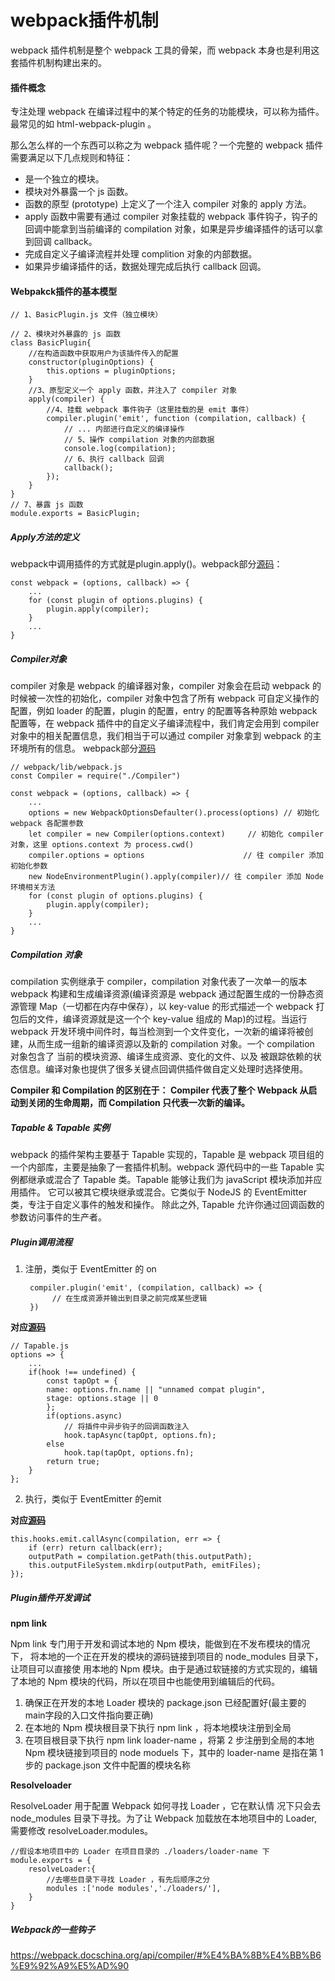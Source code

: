 # webpack插件机制
webpack 插件机制是整个 webpack 工具的骨架，而 webpack 本身也是利用这套插件机制构建出来的。

#### 插件概念
专注处理 webpack 在编译过程中的某个特定的任务的功能模块，可以称为插件。最常见的如 html-webpack-plugin 。

那么怎么样的一个东西可以称之为 webpack 插件呢？一个完整的 webpack 插件需要满足以下几点规则和特征：

+ 是一个独立的模块。
+ 模块对外暴露一个 js 函数。
+ 函数的原型 (prototype) 上定义了一个注入 compiler 对象的 apply 方法。
+ apply 函数中需要有通过 compiler 对象挂载的 webpack 事件钩子，钩子的回调中能拿到当前编译的 compilation 对象，如果是异步编译插件的话可以拿到回调 callback。
+ 完成自定义子编译流程并处理 complition 对象的内部数据。
+ 如果异步编译插件的话，数据处理完成后执行 callback 回调。

#### Webpakck插件的基本模型
    // 1、BasicPlugin.js 文件（独立模块）

    // 2、模块对外暴露的 js 函数
    class BasicPlugin{ 
        //在构造函数中获取用户为该插件传入的配置
        constructor(pluginOptions) {
            this.options = pluginOptions;
        } 
        //3、原型定义一个 apply 函数，并注入了 compiler 对象
        apply(compiler) { 
            //4、挂载 webpack 事件钩子（这里挂载的是 emit 事件）
            compiler.plugin('emit', function (compilation, callback) {
                // ... 内部进行自定义的编译操作
                // 5、操作 compilation 对象的内部数据
                console.log(compilation);
                // 6、执行 callback 回调
                callback();
            });
        }
    } 
    // 7、暴露 js 函数
    module.exports = BasicPlugin;
##### Apply方法的定义
webpack中调用插件的方式就是plugin.apply()。webpack部分[源码](https://github.com/webpack/webpack/blob/10282ea20648b465caec6448849f24fc34e1ba3e/lib/webpack.js#L35)：

    const webpack = (options, callback) => {
        ...
        for (const plugin of options.plugins) {
            plugin.apply(compiler);
        }
        ...
    }
##### Compiler对象
compiler 对象是 webpack 的编译器对象，compiler 对象会在启动 webpack 的时候被一次性的初始化，compiler 对象中包含了所有 webpack 可自定义操作的配置，例如 loader 的配置，plugin 的配置，entry 的配置等各种原始 webpack 配置等，在 webpack 插件中的自定义子编译流程中，我们肯定会用到 compiler 对象中的相关配置信息，我们相当于可以通过 compiler 对象拿到 webpack 的主环境所有的信息。
webpack部分[源码](https://github.com/webpack/webpack/blob/10282ea20648b465caec6448849f24fc34e1ba3e/lib/webpack.js#L30)

    // webpack/lib/webpack.js
    const Compiler = require("./Compiler")

    const webpack = (options, callback) => {
        ...
        options = new WebpackOptionsDefaulter().process(options) // 初始化 webpack 各配置参数
        let compiler = new Compiler(options.context)     // 初始化 compiler 对象，这里 options.context 为 process.cwd()
        compiler.options = options                      // 往 compiler 添加初始化参数
        new NodeEnvironmentPlugin().apply(compiler)// 往 compiler 添加 Node 环境相关方法
        for (const plugin of options.plugins) {
            plugin.apply(compiler);
        }
        ...
    }

##### Compilation 对象
compilation 实例继承于 compiler，compilation 对象代表了一次单一的版本 webpack 构建和生成编译资源(编译资源是 webpack 通过配置生成的一份静态资源管理 Map（一切都在内存中保存），以 key-value 的形式描述一个 webpack 打包后的文件，编译资源就是这一个个 key-value 组成的 Map)的过程。当运行 webpack 开发环境中间件时，每当检测到一个文件变化，一次新的编译将被创建，从而生成一组新的编译资源以及新的 compilation 对象。一个 compilation 对象包含了 当前的模块资源、编译生成资源、变化的文件、以及 被跟踪依赖的状态信息。编译对象也提供了很多关键点回调供插件做自定义处理时选择使用。

**Compiler 和 Compilation 的区别在于： Compiler 代表了整个 Webpack 从启动到关闭的生命周期，而 Compilation 只代表一次新的编译。**

##### Tapable & Tapable 实例
webpack 的插件架构主要基于 Tapable 实现的，Tapable 是 webpack 项目组的一个内部库，主要是抽象了一套插件机制。webpack 源代码中的一些 Tapable 实例都继承或混合了 Tapable 类。Tapable 能够让我们为 javaScript 模块添加并应用插件。 它可以被其它模块继承或混合。它类似于 NodeJS 的 EventEmitter 类，专注于自定义事件的触发和操作。 除此之外, Tapable 允许你通过回调函数的参数访问事件的生产者。
##### Plugin调用流程
1. 注册，类似于 EventEmitter 的 on

        compiler.plugin('emit', (compilation, callback) => {
             // 在生成资源并输出到目录之前完成某些逻辑
        })
**对应[源码](https://github.com/webpack/tapable/blob/42b520760e138c23e7808881cb4322557e878307/lib/Tapable.js#L35)**

    // Tapable.js
    options => {
        ...
        if(hook !== undefined) {
            const tapOpt = {
            name: options.fn.name || "unnamed compat plugin",
            stage: options.stage || 0
            };
            if(options.async)
                // 将插件中异步钩子的回调函数注入
                hook.tapAsync(tapOpt, options.fn); 
            else
                hook.tap(tapOpt, options.fn);
            return true;
        }
    };
2. 执行，类似于 EventEmitter 的emit

**对应[源码](https://github.com/webpack/webpack/blob/e7c8fa414b718ac98d94a96e2553faceabfbc92f/lib/Compiler.js#L307)**

    this.hooks.emit.callAsync(compilation, err => {
        if (err) return callback(err);
        outputPath = compilation.getPath(this.outputPath);
        this.outputFileSystem.mkdirp(outputPath, emitFiles);
    });

##### Plugin插件开发调试
**npm link**

Npm link 专门用于开发和调试本地的 Npm 模块，能做到在不发布模块的情况下， 将本地的一个正在开发的模块的源码链接到项目的 node_modules 目录下，让项目可以直接使
用本地的 Npm 模块。由于是通过软链接的方式实现的，编辑了本地的 Npm 模块的代码，所以在项目中也能使用到编辑后的代码。
1. 确保正在开发的本地 Loader 模块的 package.json 已经配置好(最主要的main字段的入口文件指向要正确)
2. 在本地的 Npm 模块根目录下执行 npm link ，将本地模块注册到全局
3. 在项目根目录下执行 npm link loader-name ，将第 2 步注册到全局的本地 Npm
模块链接到项目的 node moduels 下，其中的 loader-name 是指在第 1 步的
package.json 文件中配置的模块名称

**Resolveloader**

ResolveLoader 用于配置 Webpack 如何寻找 Loader ，它在默认情
况下只会去 node_modules 目录下寻找。为了让 Webpack 加载放在本地项目中的 Loader,
需要修改 resolveLoader.modules。

    //假设本地项目中的 Loader 在项目目录的 ./loaders/loader-name 下
    module.exports = { 
        resolveLoader:{ 
            //去哪些目录下寻找 Loader ，有先后顺序之分
            modules :['node modules','./loaders/'], 
        }
    }

##### Webpack的一些钩子
https://webpack.docschina.org/api/compiler/#%E4%BA%8B%E4%BB%B6%E9%92%A9%E5%AD%90